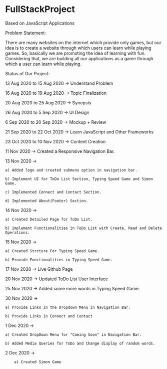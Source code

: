 # FullStackProject
Based on JavaScript Applications

Problem Statement:

There are many websites on the internet which provide only games, but our idea is to
create a website through which users can learn while playing games. So, basically we are
promoting the idea of learning with fun. Considering that, we are building all our
applications as a game through which a user can learn while playing.

Status of Our Project:

13 Aug 2020 to 15 Aug 2020 -> Understand Problem

16 Aug 2020 to 19 Aug 2020 -> Topic Finalization

20 Aug 2020 to 25 Aug 2020 -> Synopsis

26 Aug 2020 to 5 Sep 2020 -> UI Design

6 Sep 2020 to 20 Sep 2020 -> Mockup + Review

21 Sep 2020 to 22 Oct 2020 -> Learn JavaScript and Other Frameworks

23 Oct 2020 to 10 Nov 2020 -> Content Creation

11 Nov 2020 -> Created a Responsive Navigation Bar.

13 Nov 2020 -> 

    a) Added logo and created submenu option in navigation bar.
    
    b) Implement UI for ToDo List Section, Typing Speed Game and Simon Game.
    
    c) Implemented Connect and Contact Section.
    
    d) Implemented About(Footer) Section.
 
14 Nov 2020 ->

    a) Created Detailed Page for ToDo List.
    
    b) Implement Functionalities in ToDo List with Create, Read and Delete Operations.
    
15 Nov 2020 ->

    a) Created Strcture For Typing Speed Game.
    
    b) Provide Functionalities in Typing Speed Game.
    
17 Nov 2020 -> Live Github Page

20 Nov 2020 -> Updated ToDo List User Interface

25 Nov 2020 -> Added some more words in Typing Speed Game.

30 Nov 2020 -> 

    a) Provide Links in the Dropdown Menu in Navigation Bar.
    
    b) Provide Links in Connect and Contact
    
1 Dec 2020 ->

    a) Created DropDown Menu for "Coming Soon" in Navigation Bar.
    
    b) Added Media Queries for ToDo and Change display of random words.
    
2 Dec 2020 ->
    
        a) Created Simon Game
    
